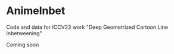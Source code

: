 # AnimeInbet
Code and data for ICCV23 work "Deep Geometrized Cartoon Line Inbetweening"

Coming soon
